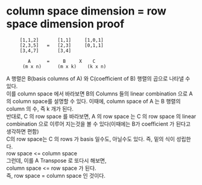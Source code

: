 # column space dimension = row space dimension proof
~~~
     [1,1,2]       [1,1]     [1,0,1]  
     [2,3,5]   =   [2,3]     [0,1,1]
     [3,4,7]       [3,4]
     
        A      =     B     X    C
      (m x n)      (m x k)    (k x n)
~~~
A 행렬은 B(basis columns of A) 와 C(coefficient of B) 행렬의 곱으로 나타낼 수 있다.<br>
이를 column space 에서 바라보면 B의 Columns 들의 linear combination 으로 A의 column space를 설명할 수 있다. 이때에, column space of A 는 B 행렬의 column 의 수, 즉 k 개가 된다.<br>
반대로, C 의 row space 를 바라보면, A 의 row space 는 C 의 row space 의 linear combination 으로 이루어 지는것을 볼 수 있다(이때에는 B가 coefficient 가 된다고 생각하면 편함)<br>
C의 row space는 C 의 rows 가 basis 일수도, 아닐수도 있다. 즉, 밑의 식이 성립한다.<br>
row space <= column space<br>
그런데, 이를 A Transpose 로 또다시 해보면,<br>
column space <= row space 가 된다.<br>
즉, row space = column space 인 것이다.<br>

